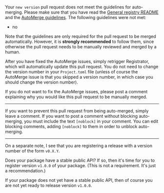 Your `new version` pull request does not meet the guidelines for auto-merging. Please make sure that you have read the [General registry README](https://github.com/JuliaRegistries/General/blob/master/README.md) and the [AutoMerge guidelines](https://juliaregistries.github.io/RegistryCI.jl/stable/guidelines/). The following guidelines were not met:

- no

Note that the guidelines are only required for the pull request to be merged automatically. However, it is **strongly recommended** to follow them, since otherwise the pull request needs to be manually reviewed and merged by a human.

After you have fixed the AutoMerge issues, simply retrigger Registrator, which will automatically update this pull request. You do not need to change the version number in your `Project.toml` file (unless of course the AutoMerge issue is that you skipped a version number, in which case you should change the version number).

If you do not want to fix the AutoMerge issues, please post a comment explaining why you would like this pull request to be manually merged.

---
If you want to prevent this pull request from being auto-merged, simply leave a comment. If you want to post a comment without blocking auto-merging, you must include the text `[noblock]` in your comment. You can edit blocking comments, adding `[noblock]` to them in order to unblock auto-merging.

---
On a separate note, I see that you are registering a release with a version number of the form `v0.X.Y`.

Does your package have a stable public API? If so, then it's time for you to register version `v1.0.0` of your package. (This is not a requirement. It's just a recommendation.)

If your package does not yet have a stable public API, then of course you are not yet ready to release version `v1.0.0`.
<!-- [noblock] -->